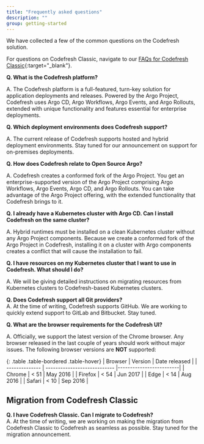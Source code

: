 ```yaml
---
title: "Frequently asked questions"
description: ""
group: getting-started
---
```

We have collected a few of the common questions on the Codefresh solution.  

For questions on Codefresh Classic, navigate to our [FAQs for Codefresh Classic](https://codefresh.io/docs/docs/getting-started/faq/){:target="\_blank"}.


**Q. What is the Codefresh platform?**  

A. The Codefresh platform is a full-featured, turn-key solution for application deployments and releases. Powered by the Argo Project, Codefresh uses Argo CD, Argo Workflows, Argo Events, and Argo Rollouts, extended with unique functionality and features essential for enterprise deployments.   

**Q. Which deployment environments does Codefresh support?**  

A. The current release of Codefresh supports hosted and hybrid deployment environments. Stay tuned for our announcement on support for on-premises deployments.   

**Q. How does Codefresh relate to Open Source Argo?**   

A. Codefresh creates a conformed fork of the Argo Project. You get an enterprise-supported version of the Argo Project comprising Argo Workflows, Argo Events, Argo CD, and Argo Rollouts. You can take advantage of the Argo Project offering, with the extended functionality that Codefresh brings to it.

**Q. I already have a Kubernetes cluster with Argo CD. Can I install Codefresh on the same cluster?**  

A. Hybrid runtimes must be installed on a clean Kubernetes cluster without any Argo Project components. Because we create a conformed fork of the Argo Project in Codefresh, installing it on a cluster with Argo components creates a conflict that will cause the installation to fail.

**Q. I have resources on my Kubernetes cluster that I want to use in Codefresh. What should I do?**   

A. We will be giving detailed instructions on migrating resources from Kubernetes clusters to Codefresh-based Kubernetes clusters.       

**Q. Does Codefresh support all Git providers?**  
A. At the time of writing, Codefresh supports GitHub. We are working to quickly extend support to GitLab and Bitbucket. Stay tuned.

**Q. What are the browser requirements for the Codefresh UI?**  

A. Officially, we support the latest version of the Chrome browser. Any browser released in the last couple of years should work without major issues.
The following browser versions are **NOT** supported:

{: .table .table-bordered .table-hover}
| Browser          | Version                 | Date released                  |
| -------------- | ---------------------------- |-------------------------|
| Chrome       | < 51 | May 2016 |
| Firefox  | < 54 |  Jun 2017 |
| Edge        | < 14 | Aug 2016 |
| Safari   | < 10  | Sep 2016 |


## Migration from Codefresh Classic

**Q. I have Codefresh Classic. Can I migrate to Codefresh?**  
A. At the time of writing, we are working on making the migration from Codefresh Classic to Codefresh as seamless as possible. Stay tuned for the migration announcement.

